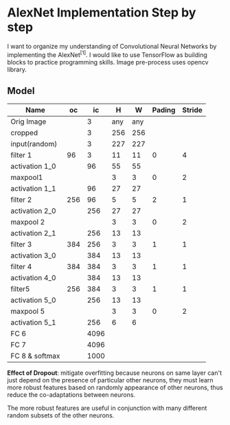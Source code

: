 # AlexNet Implementation Step by step

I want to organize my understanding of Convolutional Neural Networks by implementing the AlexNet$^{[1]}$. I would like to use TensorFlow as building blocks to practice programming skills. Image pre-process uses opencv library. 

## Model

| Name           | oc   | ic   | H    | W    | Pading | Stride |
| -------------- | ---- | ---- | ---- | ---- | ------ | ------ |
| Orig Image     |      | 3    | any  | any  |        |        |
| cropped        |      | 3    | 256  | 256  |        |        |
| input(random)  |      | 3    | 227  | 227  |        |        |
| filter 1       | 96   | 3    | 11   | 11   | 0      | 4      |
| activation 1_0 |      | 96   | 55   | 55   |        |        |
| maxpool1       |      |      | 3    | 3    | 0      | 2      |
| activation 1_1 |      | 96   | 27   | 27   |        |        |
| filter 2       | 256  | 96   | 5    | 5    | 2      | 1      |
| activation 2_0 |      | 256  | 27   | 27   |        |        |
| maxpool 2      |      |      | 3    | 3    | 0      | 2      |
| activation 2_1 |      | 256  | 13   | 13   |        |        |
| filter 3       | 384  | 256  | 3    | 3    | 1      | 1      |
| activation 3_0 |      | 384  | 13   | 13   |        |        |
| filter 4       | 384  | 384  | 3    | 3    | 1      | 1      |
| activation 4_0 |      | 384  | 13   | 13   |        |        |
| filter5        | 256  | 384  | 3    | 3    | 1      | 1      |
| activation 5_0 |      | 256  | 13   | 13   |        |        |
| maxpool 5      |      |      | 3    | 3    | 0      | 2      |
| activation 5_1 |      | 256  | 6    | 6    |        |        |
| FC 6           |      | 4096 |      |      |        |        |
| FC 7           |      | 4096 |      |      |        |        |
| FC 8 & softmax |      | 1000 |      |      |        |        |



**Effect of Dropout**: mitigate overfitting because neurons on same layer can't just depend on the presence of particular other neurons, they must learn more robust features based on randomly appearance of other neurons, thus reduce the co-adaptations between neurons.

The more robust features are useful in conjunction with many different random subsets of the other neurons.